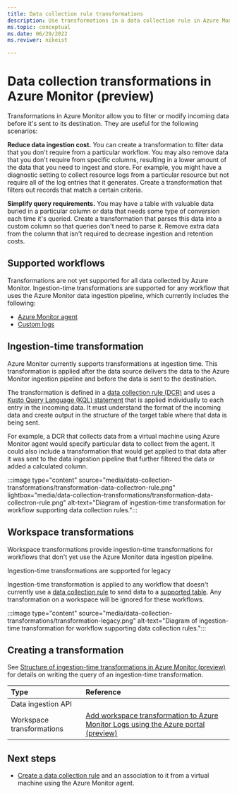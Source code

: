 ```yaml
---
title: Data collection rule transformations
description: Use transformations in a data collection rule in Azure Monitor to filter and modify incoming data.
ms.topic: conceptual
ms.date: 06/29/2022
ms.reviwer: nikeist

---
```


# Data collection transformations in Azure Monitor (preview)
Transformations in Azure Monitor allow you to filter or modify incoming data before it's sent to its destination. They are useful for the following scenarios:

**Reduce data ingestion cost.** You can create a transformation to filter data that you don't require from a particular workflow. You may also remove data that you don't require from specific columns, resulting in a lower amount of the data that you need to ingest and store. For example, you might have a diagnostic setting to collect resource logs from a particular resource but not require all of the log entries that it generates. Create a transformation that filters out records that match a certain criteria. 

**Simplify query requirements.** You may have a table with valuable data buried in a particular column or data that needs some type of conversion each time it's queried. Create a transformation that parses this data into a custom column so that queries don't need to parse it. Remove extra data from the column that isn't required to decrease ingestion and retention costs.

## Supported workflows
Transformations are not yet supported for all data collected by Azure Monitor. Ingestion-time transformations are supported for any workflow that uses the Azure Monitor data ingestion pipeline, which currently includes the following:

- [Azure Monitor agent](../agents/data-collection-rule-azure-monitor-agent.md)
- [Custom logs](../logs/data-ingestion-api-overview.md)

## Ingestion-time transformation
Azure Monitor currently supports transformations at ingestion time. This transformation is applied after the data source delivers the data to the Azure Monitor ingestion pipeline and before the data is sent to the destination.

The transformation is defined in a [data collection rule (DCR)](data-collection-rule-overview.md) and uses a [Kusto Query Language (KQL) statement]() that is applied individually to each entry in the incoming data. It must understand the format of the incoming data and create output in the structure of the target table where that data is being sent.

For example, a DCR that collects data from a virtual machine using Azure Monitor agent would specify particular data to collect from the agent. It could also include a transformation that would get applied to that data after it was sent to the data ingestion pipeline that further filtered the data or added a calculated column.

:::image type="content" source="media/data-collection-transformations/transformation-data-collectron-rule.png" lightbox="media/data-collection-transformations/transformation-data-collectron-rule.png" alt-text="Diagram of ingestion-time transformation for workflow supporting data collection rules.":::


## Workspace transformations
Workspace transformations provide ingestion-time transformations for workflows that don't yet use the Azure Monitor data ingestion pipeline. 

Ingestion-time transformations are supported for legacy 

Ingestion-time transformation is applied to any workflow that doesn't currently use a [data collection rule](../essentials/data-collection-rule-overview.md) to send data to a [supported table](tables-feature-support.md). Any transformation on a workspace will be ignored for these workflows.


:::image type="content" source="media/data-collection-transformations/transformation-legacy.png" alt-text="Diagram of ingestion-time transformation for workflow supporting data collection rules.":::

## Creating a transformation
See [Structure of ingestion-time transformations in Azure Monitor (preview)](ingestion-time-transformations-structure.md) for details on writing the query of an ingestion-time transformation. 


| Type | Reference |
|:---|:---|
| Data ingestion API | 
| Workspace transformations | [Add workspace transformation to Azure Monitor Logs using the Azure portal (preview)](tutorial-workspace)


## Next steps

- [Create a data collection rule](../agents/data-collection-rule-azure-monitor-agent.md) and an association to it from a virtual machine using the Azure Monitor agent.
